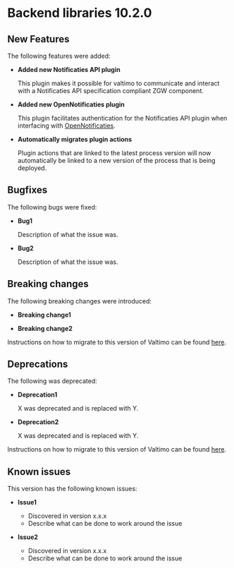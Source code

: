 # Backend libraries 10.2.0

## New Features

The following features were added:

* **Added new Notificaties API plugin**

  This plugin makes it possible for valtimo to communicate and interact 
  with a Notificaties API specification compliant ZGW component.

* **Added new OpenNotificaties plugin**

  This plugin facilitates authentication for the Notificaties API plugin when interfacing 
  with [OpenNotificaties](https://github.com/open-zaak/open-notificaties).

* **Automatically migrates plugin actions**

  Plugin actions that are linked to the latest process version will now automatically be linked to a new version of
  the process that is being deployed.

## Bugfixes

The following bugs were fixed:

* **Bug1**

  Description of what the issue was.

* **Bug2**

  Description of what the issue was.

## Breaking changes

The following breaking changes were introduced:

* **Breaking change1**

* **Breaking change2**

Instructions on how to migrate to this version of Valtimo can be found [here](migration.md).

## Deprecations

The following was deprecated:

* **Deprecation1**

  X was deprecated and is replaced with Y.

* **Deprecation2**

  X was deprecated and is replaced with Y.

Instructions on how to migrate to this version of Valtimo can be found [here](migration.md).

## Known issues

This version has the following known issues:

* **Issue1**
  * Discovered in version x.x.x
  * Describe what can be done to work around the issue

* **Issue2**
  * Discovered in version x.x.x
  * Describe what can be done to work around the issue
